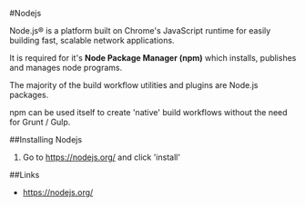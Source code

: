 #Nodejs

Node.js® is a platform built on Chrome's JavaScript runtime for easily building fast, scalable network applications.

It is required for it's **Node Package Manager (npm)** which installs, publishes and manages node programs.

The majority of the build workflow utilities and plugins are Node.js packages.

npm can be used itself to create 'native' build workflows without the need for Grunt / Gulp.

##Installing Nodejs
1. Go to https://nodejs.org/ and click 'install'

##Links
- https://nodejs.org/
